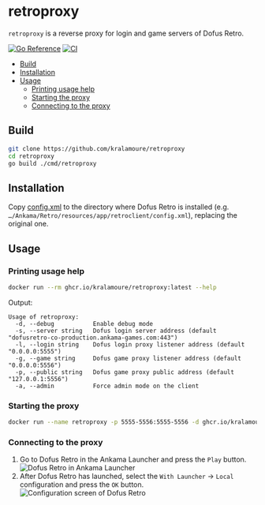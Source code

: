 # retroproxy

`retroproxy` is a reverse proxy for login and game servers of Dofus Retro.

[![Go Reference](https://pkg.go.dev/badge/github.com/kralamoure/retroproxy.svg)](https://pkg.go.dev/github.com/kralamoure/retroproxy)
[![CI](https://github.com/kralamoure/retroproxy/actions/workflows/ci.yml/badge.svg)](https://github.com/kralamoure/retroproxy/actions/workflows/ci.yml)

- [Build](#build)
- [Installation](#installation)
- [Usage](#usage)
    - [Printing usage help](#printing-usage-help)
    - [Starting the proxy](#starting-the-proxy)
    - [Connecting to the proxy](#connecting-to-the-proxy)

## Build

```sh
git clone https://github.com/kralamoure/retroproxy
cd retroproxy
go build ./cmd/retroproxy
```

## Installation

Copy [config.xml](assets/config.xml) to the directory where Dofus Retro is installed
(e.g. `…/Ankama/Retro/resources/app/retroclient/config.xml`),
replacing the original one.

## Usage

### Printing usage help

```sh
docker run --rm ghcr.io/kralamoure/retroproxy:latest --help
```

Output:

```text
Usage of retroproxy:
  -d, --debug           Enable debug mode
  -s, --server string   Dofus login server address (default "dofusretro-co-production.ankama-games.com:443")
  -l, --login string    Dofus login proxy listener address (default "0.0.0.0:5555")
  -g, --game string     Dofus game proxy listener address (default "0.0.0.0:5556")
  -p, --public string   Dofus game proxy public address (default "127.0.0.1:5556")
  -a, --admin           Force admin mode on the client
```

### Starting the proxy

```sh
docker run --name retroproxy -p 5555-5556:5555-5556 -d ghcr.io/kralamoure/retroproxy:latest
```

### Connecting to the proxy

1. Go to Dofus Retro in the Ankama Launcher and press the `Play` button.
   ![Dofus Retro in Ankama Launcher](assets/images/launcher.png)
2. After Dofus Retro has launched, select the `With Launcher` → `Local` configuration and press the `OK` button.
   ![Configuration screen of Dofus Retro](assets/images/configuration.png)
